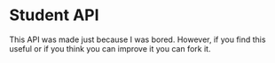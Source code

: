 # Student API

This API was made just because I was bored. However, if you find this useful or if you think you can improve it you can fork it.
